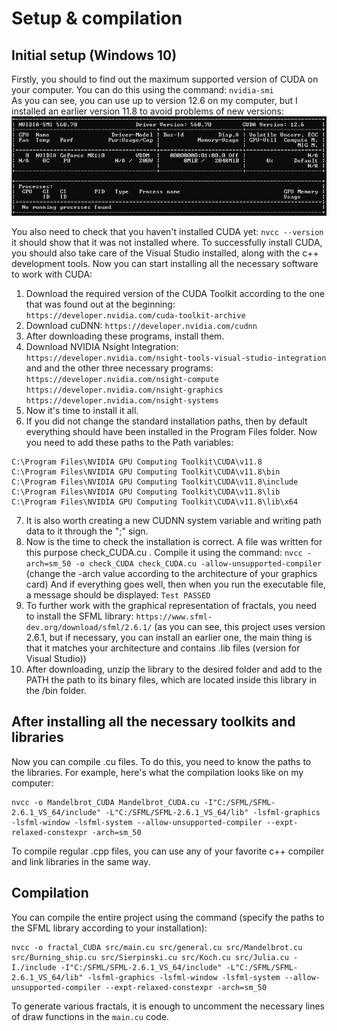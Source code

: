 # Setup & compilation
## Initial setup (Windows 10)
Firstly, you should to find out the maximum supported version of CUDA on your computer. You can do this using the command:
`nvidia-smi`  
As you can see, you can use up to version 12.6 on my computer, but I installed an earlier version 11.8 to avoid problems of new versions:                                      ![Описание изображения](./imgs/smi.png)

You also need to check that you haven't installed CUDA yet:
`nvcc --version`
it should show that it was not installed where.
To successfully install CUDA, you should also take care of the Visual Studio installed, along with the c++ development tools.
Now you can start installing all the necessary software to work with CUDA:
1. Download the required version of the CUDA Toolkit according to the one that was found out at the beginning:
`https://developer.nvidia.com/cuda-toolkit-archive`
2. Download cuDNN:
`https://developer.nvidia.com/cudnn`
3. After downloading these programs, install them.
4. Download NVIDIA Nsight Integration:
`https://developer.nvidia.com/nsight-tools-visual-studio-integration`
and and the other three necessary programs:
`https://developer.nvidia.com/nsight-compute`
`https://developer.nvidia.com/nsight-graphics`
`https://developer.nvidia.com/nsight-systems`
5. Now it's time to install it all.
6. If you did not change the standard installation paths, then by default everything should have been installed in the Program Files folder. Now you need to add these paths to the Path variables:
```
C:\Program Files\NVIDIA GPU Computing Toolkit\CUDA\v11.8
C:\Program Files\NVIDIA GPU Computing Toolkit\CUDA\v11.8\bin
C:\Program Files\NVIDIA GPU Computing Toolkit\CUDA\v11.8\include
C:\Program Files\NVIDIA GPU Computing Toolkit\CUDA\v11.8\lib
C:\Program Files\NVIDIA GPU Computing Toolkit\CUDA\v11.8\lib\x64
```
7. It is also worth creating a new CUDNN system variable and writing path data to it through the ";" sign.
8. Now is the time to check the installation is correct. A file was written for this purpose check_CUDA.cu . Compile it using the command:
`nvcc -arch=sm_50 -o check_CUDA check_CUDA.cu -allow-unsupported-compiler`
(change the -arch value according to the architecture of your graphics card)
And if everything goes well, then when you run the executable file, a message should be displayed: `Test PASSED`
9. To further work with the graphical representation of fractals, you need to install the SFML library:
`https://www.sfml-dev.org/download/sfml/2.6.1/`
(as you can see, this project uses version 2.6.1, but if necessary, you can install an earlier one, the main thing is that it matches your architecture and contains .lib files (version for Visual Studio))
10. After downloading, unzip the library to the desired folder and add to the PATH the path to its binary files, which are located inside this library in the /bin folder.
## After installing all the necessary toolkits and libraries
Now you can compile .cu files. To do this, you need to know the paths to the libraries. For example, here's what the compilation looks like on my computer:
```
nvcc -o Mandelbrot_CUDA Mandelbrot_CUDA.cu -I"C:/SFML/SFML-2.6.1_VS_64/include" -L"C:/SFML/SFML-2.6.1_VS_64/lib" -lsfml-graphics -lsfml-window -lsfml-system --allow-unsupported-compiler --expt-relaxed-constexpr -arch=sm_50
```
To compile regular .cpp files, you can use any of your favorite c++ compiler and link libraries in the same way.

## Compilation
You can compile the entire project using the command (specify the paths to the SFML library according to your installation):
```
nvcc -o fractal_CUDA src/main.cu src/general.cu src/Mandelbrot.cu src/Burning_ship.cu src/Sierpinski.cu src/Koch.cu src/Julia.cu -I./include -I"C:/SFML/SFML-2.6.1_VS_64/include" -L"C:/SFML/SFML-2.6.1_VS_64/lib" -lsfml-graphics -lsfml-window -lsfml-system --allow-unsupported-compiler --expt-relaxed-constexpr -arch=sm_50
```
To generate various fractals, it is enough to uncomment the necessary lines of draw functions in the `main.cu` code.
